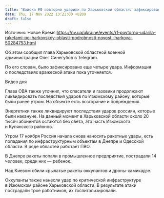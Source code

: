 ```yaml
---
title: "Войска РФ повторно ударили по Харьковской области: зафиксировано четыре «прилета» по объекту критической инфраструктуры — глава ОВА"
date: Thu, 17 Nov 2022 13:21:00 +0200
draft: false
---
```

Источник: Новое Время https://nv.ua/ukraine/events/rf-povtorno-udarila-raketami-po-harkovskoy-oblasti-podrobnosti-novosti-harkova-50284753.html


 Об этом сообщил глава Харьковской областной военной администрации Олег Синегубов в Telegram.

По его словам, было зафиксировано еще четыре удара. Информация о последствиях вражеской атаки пока уточняется.

 Видео дня   

Глава ОВА также уточнил, что спасатели и газовики продолжают ликвидировать последствия ударов по Изюмскому району, которые были ранее утром. На объекте есть возгорание и повреждения.

Энергетики также ликвидируют последствия ударов россиян, которые были накануне. На данный момент в Харьковской области около 20 тысяч абонентов остаются без света, это часть Изюмского и Купянского районов.

Утром 17 ноября Россия начала снова наносить ракетные удары, есть попадания по инфраструктурным объектам в Днепре и Одесской области. В ряде областей работает ПВО.

В Днепре ракеты попали в промышленное предприятие, пострадали 14 человек, среди них — ребенок.

Над Киевом сбили крылатые ракеты оккупантов и дроны-камикадзе.

Оккупанты также нанесли удар по критической инфраструктуре в Изюмском районе Харьковской области. В результате атаки пострадали трое работников, их госпитализировали. 
